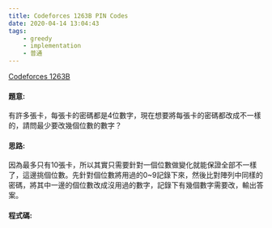```yaml
---
title: Codeforces 1263B PIN Codes
date: 2020-04-14 13:04:43
tags:
    - greedy
    - implementation
    - 普通
---
```

[Codeforces 1263B](https://codeforces.com/problemset/problem/1263/B)
<!-- more -->

#### 題意:
有許多張卡，每張卡的密碼都是4位數字，現在想要將每張卡的密碼都改成不一樣的，請問最少要改幾個位數的數字？

#### 思路:
因為最多只有10張卡，所以其實只需要針對一個位數做變化就能保證全部不一樣了，這邊挑個位數。先針對個位數將用過的0~9記錄下來，然後比對陣列中同樣的密碼，將其中一邊的個位數改成沒用過的數字，記錄下有幾個數字需要改，輸出答案。

#### 程式碼:
<script src="https://gist.github.com/Daviswww/b59af905ca283d646dbe25d93f73d09b.js"></script>
